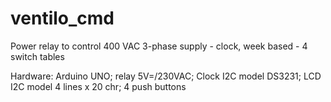 # ventilo_cmd
Power relay to control 400 VAC 3-phase supply - clock, week based - 4 switch tables

Hardware: Arduino UNO; relay 5V=/230VAC; Clock I2C model DS3231; LCD I2C model 4 lines x 20 chr; 4 push buttons

